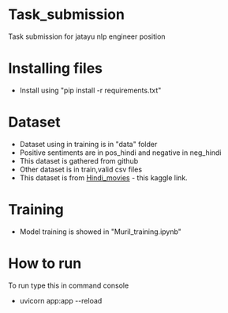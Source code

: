 # Task_submission
Task submission for jatayu nlp engineer position
# Installing files
 - Install using "pip install -r requirements.txt"
# Dataset
 - Dataset using in training is in "data" folder
 - Positive sentiments are in pos_hindi and negative in neg_hindi
 - This dataset is gathered from github
 - Other dataset is in train,valid csv files
 - This dataset is from [Hindi_movies](https://www.kaggle.com/disisbig/hindi-movie-reviews-dataset) - this kaggle link.
# Training
 - Model training is showed in "Muril_training.ipynb"
 
# How to run
 To run type this in command console
  - uvicorn app:app --reload
